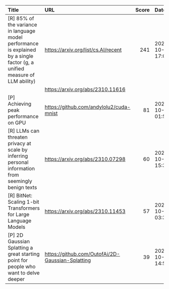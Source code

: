 | Title                                                                                                                       | URL                                              |   Score | Date                |
|:----------------------------------------------------------------------------------------------------------------------------|:-------------------------------------------------|--------:|:--------------------|
| [R] 85% of the variance in language model performance is explained by a single factor (g, a unified measure of LLM ability) | https://arxiv.org/list/cs.AI/recent              |     241 | 2023-10-17 17:00:26 |
|                                                                                                                             | https://arxiv.org/abs/2310.11616                 |         |                     |
| [P] Achieving peak performance on GPU                                                                                       | https://github.com/andylolu2/cuda-mnist          |      81 | 2023-10-18 01:56:35 |
| [R] LLMs can threaten privacy at scale by inferring personal information from seemingly benign texts                        | https://arxiv.org/abs/2310.07298                 |      60 | 2023-10-18 15:36:53 |
| [R] BitNet: Scaling 1-bit Transformers for Large Language Models                                                            | https://arxiv.org/abs/2310.11453                 |      57 | 2023-10-18 03:35:12 |
| [P] 2D Gaussian Splatting a great starting point for people who want to delve deeper                                        | https://github.com/OutofAi/2D-Gaussian-Splatting |      39 | 2023-10-17 14:58:41 |